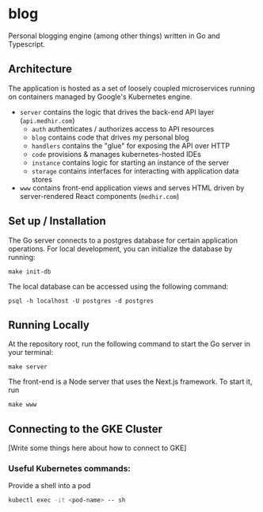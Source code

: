 # blog 

Personal blogging engine (among other things) written in Go and Typescript.

## Architecture

The application is hosted as a set of loosely coupled microservices running on containers managed by Google's Kubernetes engine.

- `server` contains the logic that drives the back-end API layer (`api.medhir.com`)
    - `auth` authenticates / authorizes access to API resources
    - `blog` contains code that drives my personal blog
    - `handlers` contains the "glue" for exposing the API over HTTP
    - `code` provisions & manages kubernetes-hosted IDEs 
    - `instance` contains logic for starting an instance of the server
    - `storage` contains interfaces for interacting with application data stores
- `www` contains front-end application views and serves HTML driven by server-rendered React components (`medhir.com`)

## Set up / Installation

The Go server connects to a postgres database for certain application operations. For local development, you can initialize the database by running:

```shell script
make init-db
```

The local database can be accessed using the following command: 
```shell script
psql -h localhost -U postgres -d postgres
```

## Running Locally

At the repository root, run the following command to start the Go server in your terminal:

```shell script
make server
```

The front-end is a Node server that uses the Next.js framework. To start it, run  

```shell script
make www
```

## Connecting to the GKE Cluster

[Write some things here about how to connect to GKE]


### Useful Kubernetes commands: 

Provide a shell into a pod
```sh
kubectl exec -it <pod-name> -- sh
```